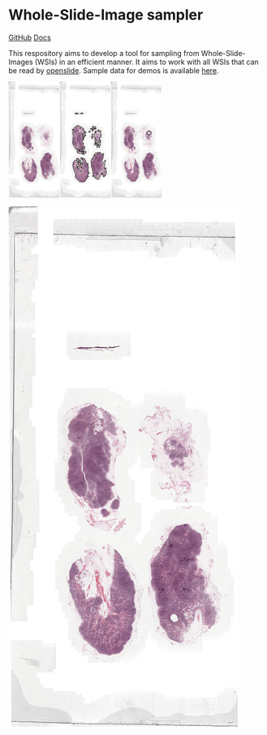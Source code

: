 # Whole-Slide-Image sampler

[GitHub](https://github.com/Peter554/WSI_sampler) [Docs](https://peter554.github.io/WSI_sampler/)

This respository aims to develop a tool for sampling from Whole-Slide-Images (WSIs) in an efficient manner. It aims to work with all WSIs that can be read by [openslide](https://github.com/openslide). Sample data for demos is available [here](https://www.dropbox.com/sh/khsvxpe568f77xm/AABqQYLb6SBonAe77tELccY8a?dl=0).

<img src='demo/Tumor_004_thumb.png' width='20%'/><img src='demo/Tumor_004_background.png' width='20%'/><img src='demo/Tumor_004_annotation.png' width='20%'/>

![](demo/Tumor_004_thumb.png)





